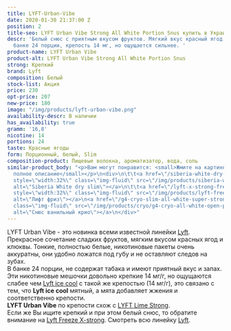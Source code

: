 ```yaml
---
title: LYFT-Urban-Vibe
date: 2020-01-30 21:37:00 Z
position: 2
title-seo: LYFT Urban Vibe Strong All White Portion Snus купить в Украине
descr: 'Белый снюс с приятным вкусом фруктов. Мягкий вкус красный ягод и клюквы. В
  банке 24 порции, крепость 14 мг, но ощущается сильнее. '
product-name: LYFT Urban Vibe
product-alt: LYFT Urban Vibe Strong All White Portion Snus
strong: Крепкий
brand: Lyft
composition: Белый
stock-list: Акция
price: 230
opt-price: 207
new-price: 180
image: "/img/products/lyft-urban-vibe.png"
availability-descr: В наличии
has_availability: true
gramm: '16,8'
nicotine: 14
portions: 24
taste: Красные ягоды
form: Порционный, белый, Slim
composition-product: Пищевые волокна, ароматизатор, вода, соль
similar-product_body: "<p>Вам могут понравится: <small>Жмите на картинки и читайте
  полное описание</small></p>\n<div>\n\t\t<a href=\"/siberia-white-dry-slim\"><img
  style=\"width:32%\" class=\"img-fluid\" src=\"/img/products/siberia-white-dry-slim/siberia-open-and-cryo.jpg\"
  alt=\"Siberia White dry slim\"></a>\n\t\t<a href=\"/lyft-x-strong-freeze-slim-white\"><img
  style=\"width:32%\" class=\"img-fluid\" src=\"/img/products/lyft-freeze/lyft-freeze-open.jpg\"
  alt=\"Лифт фриз\"></a>\n<a href=\"/g4-cryo-slim-all-white-super-strong\"><img style=\"width:32%\"
  class=\"img-fluid\" src=\"/img/products/cryo/g4-cryo-all-white-open-portion.jpg\"
  alt=\"Снюс ванильный крио\"></a>\n</div>"
---
```


LYFT Urban Vibe - это новинка всеми известной линейки [Lyft](/lyft).
Прекрасное сочетание сладких фруктов, мягким вкусом красных ягод и клюквы. 
Тонкие, полностью белые, никотиновые пакеты очень аккуратны, они удобно ложатся под губу и не оставляют следов на зубах.<br>
В банке 24 порции, не содержат табака и имеют приятный вкус и запах.<br>
Эти никотиновые мешочки довольно крепкие 14 мг/г, но ощущаются слабее чем [Lyft ice cool](/lyft-strong-ice-cool-mint-slim-all-white) с такой же крепостью (14 мг/г), это связано с тем, что **Lyft ice cool** мятный, а мята добавляет жжения и соответственно крепости.<br>
**LYFT Urban Vibe** по крепости схож с [LYFT Lime Strong](/lyft-strong-lime-slim-all-white).<br>
Если же Вы ищите крепкий и при этом белый снюс, то обратите внимание на [Lyft Freeze X-strong](/lyft-x-strong-freeze-slim-white).
Смотреть всю линейку [Lyft](/lyft). 